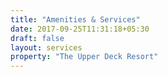 ```yaml
---
title: "Amenities & Services"
date: 2017-09-25T11:31:18+05:30
draft: false
layout: services
property: "The Upper Deck Resort"
---
```



